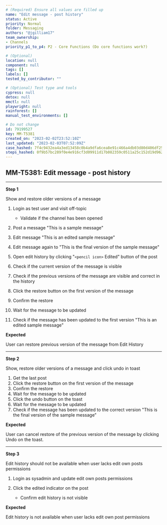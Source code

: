 ```yaml
---
# (Required) Ensure all values are filled up
name: "Edit message - post history"
status: Active
priority: Normal
folder: Messaging
authors: "@jgilliam17"
team_ownership: 
- Channels
priority_p1_to_p4: P2 - Core Functions (Do core functions work?)

# (Optional)
location: null
component: null
tags: []
labels: []
tested_by_contributor: ""

# (Optional) Test type and tools
cypress: null
detox: null
mmctl: null
playwright: null
rainforest: []
manual_test_environments: []

# Do not change
id: 79199527
key: MM-T5381
created_on: "2023-02-02T23:52:10Z"
last_updated: "2023-02-03T07:52:09Z"
case_hashed: 7f4c9432ea4a3ed13458c0b4a9dfa6cea8e91c466a4db03d80d406df258de0eda7c833603e975710f07073b342560633
steps_hashed: 0f9b57bc289f0e4e916cf3d09911d17b082359c0511a25c152d19d9628ceb721412ad5f173dc954d96055cb5d8e8bcfa
---
```


<!-- (Auto-generated) Based on frontmatter's "key" and "name" -->

## MM-T5381: Edit message - post history

---

**Step 1**

Show and restore older versions of a message

1. Login as test user and visit off-topic

   - Validate if the channel has been opened

2. Post a message "This is a sample message"

3. Edit message "This is an edited sample message"

4. Edit message again to "This is the final version of the sample message"

5. Open edit history by clicking "`<pencil icon>` Edited" button of the post

6. Check if the current version of the message is visible

7. Check if the previous versions of the message are visible and correct in the history

8. Click the restore button on the first version of the message

9. Confirm the restore

10. Wait for the message to be updated

11. Check if the message has been updated to the first version "This is an edited sample message"

**Expected**

User can restore previous version of the message from Edit History

---

**Step 2**

Show, restore older versions of a message and click undo in toast

1. Get the last post
2. Click the restore button on the first version of the message
3. Confirm the restore
4. Wait for the message to be updated
5. Click the undo button on the toast
6. Wait for the message to be updated
7. Check if the message has been updated to the correct version "This is the final version of the sample message"

**Expected**

User can cancel restore of the previous version of the message by clicking Undo on the toast.

---

**Step 3**

Edit history should not be available when user lacks edit own posts permissions

1. Login as sysadmin and update edit own posts permissions

2. Click the edited indicator on the post

   - Confirm edit history is not visible

**Expected**

Edit history is not available when user lacks edit own post permissions

